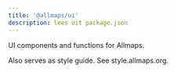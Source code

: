 ```yaml
---
title: '@allmaps/ui'
description: lees uit package.json
---
```


UI components and functions for Allmaps.

Also serves as style guide. See style.allmaps.org.
